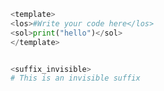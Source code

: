 ```python test.py -r 'python test.py'
<template>
<los>#Write your code here</los>
<sol>print("hello")</sol>
</template>


<suffix_invisible>
# This is an invisible suffix


```